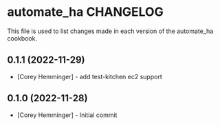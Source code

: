 # automate_ha CHANGELOG

This file is used to list changes made in each version of the automate_ha cookbook.

## 0.1.1 (2022-11-29)

- [Corey Hemminger] - add test-kitchen ec2 support

## 0.1.0 (2022-11-28)

- [Corey Hemminger] - Initial commit
